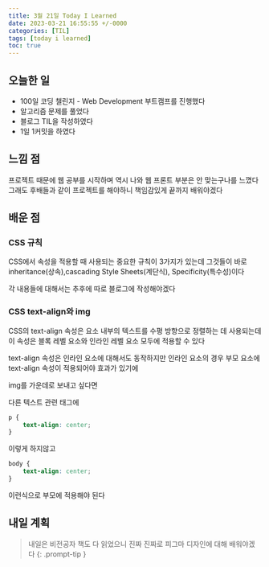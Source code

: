 ```yaml
---
title: 3월 21일 Today I Learned
date: 2023-03-21 16:55:55 +/-0000
categories: [TIL]
tags: [today i learned]
toc: true
---
```


## 오늘한 일

* 100일 코딩 챌린지 - Web Development 부트캠프를 진행했다
* 알고리즘 문제를 풀었다
* 블로그 TIL을 작성하였다
* 1일 1커밋을 하였다

## 느낌 점

프로젝트 때문에 웹 공부를 시작하며 역시 나와 웹 프론트 부분은 안 맞는구나를 느꼈다 그래도 후배들과 같이 프로젝트를 해야하니 책임감있게 끝까지 배워야겠다

## 배운 점

### CSS 규칙

CSS에서 속성을 적용할 때 사용되는 중요한 규칙이 3가지가 있는데 그것들이 바로 inheritance(상속),cascading Style Sheets(계단식), Specificity(특수성)이다

각 내용들에 대해서는 추후에 따로 블로그에 작성해야겠다

### CSS text-align와 img

CSS의 text-align 속성은 요소 내부의 텍스트를 수평 방향으로 정렬하는 데 사용되는데 이 속성은 블록 레벨 요소와 인라인 레벨 요소 모두에 적용할 수 있다

text-align 속성은 인라인 요소에 대해서도 동작하지만 인라인 요소의 경우 부모 요소에 text-align 속성이 적용되어야 효과가 있기에

img를 가운데로 보내고 싶다면

다른 텍스트 관련 태그에 
~~~css
p {
    text-align: center;
}
~~~
이렇게 하지않고

~~~css
body {
    text-align: center;
}
~~~

이런식으로 부모에 적용해야 된다

## 내일 계획

> 내일은 비전공자 책도 다 읽었으니 진짜 진짜로 피그마 디자인에 대해 배워야겠다
{: .prompt-tip }